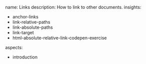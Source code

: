 name: Links
description: How to link to other documents.
insights:
  - anchor-links
  - link-relative-paths
  - link-absolute-paths
  - link-target
  - html-absolute-relative-link-codepen-exercise

aspects:
  - introduction
 
